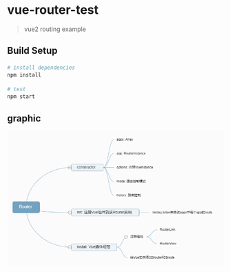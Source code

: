 # vue-router-test

> vue2 routing example

## Build Setup

```bash
# install dependencies
npm install

# test
npm start
```

## graphic

![图解](Router.png)
